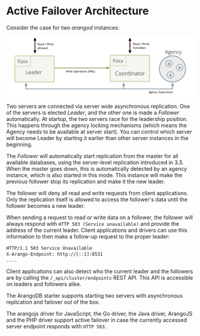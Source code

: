 # Active Failover Architecture

Consider the case for two *arangod* instances:

![Simple Leader / Follower setup, with a single node agency](leader-follower.png)

Two servers are connected via server wide asynchronous replication. One of the servers is
elected _Leader_, and the other one is made a _Follower_ automatically. At startup,
the two servers race for the leadership position. This happens through the agency
locking mechanisms (which means the Agency needs to be available at server start).
You can control which server will become Leader by starting it earlier than
other server instances in the beginning.


The _Follower_ will automatically start
replication from the master for all available databases, using the server-level
replication introduced in 3.3.
When the master goes down, this is automatically detected by an agency
instance, which is also started in this mode. This instance will make the
previous follower stop its replication and make it the new leader.

The follower will deny all read and write requests from client
applications. Only the replication itself is allowed to access the follower's data
until the follower becomes a new leader.

When sending a request to read or write data on a follower, the follower will 
always respond with `HTTP 503 (Service unavailable)` and provide the address of
the current leader. Client applications and drivers can use this information to 
then make a follow-up request to the proper leader:

```
HTTP/1.1 503 Service Unavailable
X-Arango-Endpoint: http://[::1]:8531
....
```

Client applications can also detect who the current leader and the followers
are by calling the `/_api/cluster/endpoints` REST API. This API is accessible
on leaders and followers alike.

The ArangoDB starter supports starting two servers with asynchronous
replication and failover out of the box.

The arangojs driver for JavaScript, the Go driver, the Java driver, ArangoJS and the PHP driver
support active failover in case the currently accessed server endpoint 
responds with `HTTP 503`.
